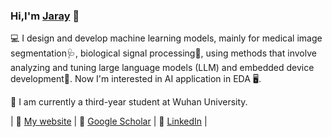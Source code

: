 ### Hi,I'm [Jaray](https://skylanding.github.io) 👋

💻 I design and develop machine learning models, mainly for medical image segmentation🩺, biological signal processing🧬, using methods that involve analyzing and tuning large language models (LLM) and embedded device development🤖. Now I'm interested in AI application in EDA 🖥. 

🌱 I am currently a third-year student at Wuhan University.

| 🪪 [My website](https://skylanding.github.io) | 📜 [Google Scholar](https://scholar.google.com/citations?user=Mmbvwu0AAAAJ) | 🤝 [LinkedIn](https://www.linkedin.com/in/yu-li-a089a6282/) |

